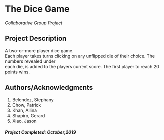 # The Dice Game
*Collaborative Group Project*

## Project Description
A two-or-more player dice game.</br>
Each player takes turns clicking on any unflipped die of their choice. The numbers revealed under</br>
each die, is added to the players current score. The first player to reach 20 points wins.

## Authors/Acknowledgments
1. Belendez, Stephany
2. Chow, Patrick
3. Khan, Allina
4. Shapiro, Gerard
5. Xiao, Jason

##### Project Completed: October,2019
